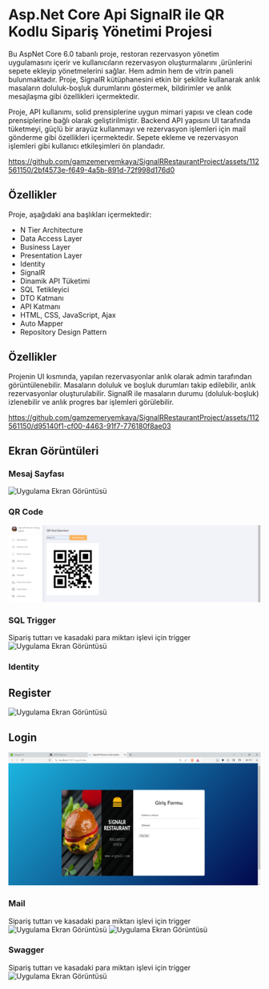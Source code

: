 
# Asp.Net Core Api SignalR ile QR Kodlu Sipariş Yönetimi Projesi


Bu AspNet Core 6.0 tabanlı proje, restoran rezervasyon yönetim uygulamasını içerir ve kullanıcıların rezervasyon oluşturmalarını ,ürünlerini sepete ekleyip yönetmelerini sağlar. Hem admin hem de vitrin paneli bulunmaktadır.  Proje, SignalR kütüphanesini etkin bir şekilde kullanarak anlık masaların doluluk-boşluk durumlarını göstermek, bildirimler ve anlık mesajlaşma gibi özellikleri içermektedir. 

Proje, API kullanımı, solid prensiplerine uygun mimari yapısı ve clean code prensiplerine bağlı olarak geliştirilmiştir. Backend API yapısını UI tarafında tüketmeyi, güçlü bir arayüz kullanmayı ve rezervasyon işlemleri için mail gönderme gibi özellikleri içermektedir. Sepete ekleme ve rezervasyon işlemleri gibi kullanıcı etkileşimleri ön plandadır.

https://github.com/gamzemeryemkaya/SignalRRestaurantProject/assets/112561150/2bf4573e-f649-4a5b-891d-72f998d176d0


## Özellikler

Proje, aşağıdaki ana başlıkları içermektedir:

- N Tier Architecture
- Data Access Layer
- Business Layer
- Presentation Layer
- Identity
- SignalR
- Dinamik API Tüketimi
- SQL Tetikleyici
- DTO Katmanı
- API Katmanı
- HTML, CSS, JavaScript, Ajax
- Auto Mapper
- Repository Design Pattern

## Özellikler

Projenin UI kısmında, yapılan rezervasyonlar anlık olarak admin tarafından görüntülenebilir. Masaların doluluk ve boşluk durumları takip edilebilir, anlık rezervasyonlar oluşturulabilir. SignalR ile masaların durumu (doluluk-boşluk) izlenebilir ve anlık progres bar işlemleri görülebilir.


https://github.com/gamzemeryemkaya/SignalRRestaurantProject/assets/112561150/d95140f1-cf00-4463-91f7-776180f8ae03



## Ekran Görüntüleri

### Mesaj Sayfası

![Uygulama Ekran Görüntüsü](https://github.com/gamzemeryemkaya/SignalRRestaurantProject/blob/master/signlr%C4%B1mage/signalrmessage.png?raw=true)
### QR Code

![Uygulama Ekran Görüntüsü](https://github.com/gamzemeryemkaya/SignalRRestaurantProject/blob/master/signlr%C4%B1mage/Ekran%20G%C3%B6r%C3%BCnt%C3%BCs%C3%BC%20(324).png?raw=true)
### SQL Trigger
Sipariş tuttarı ve kasadaki para miktarı işlevi için trigger
![Uygulama Ekran Görüntüsü](https://github.com/gamzemeryemkaya/SignalRRestaurantProject/blob/master/signlr%C4%B1mage/signalrtrigger.png?raw=true)
### Identity
## Register
![Uygulama Ekran Görüntüsü](https://github.com/gamzemeryemkaya/SignalRRestaurantProject/blob/master/signlr%C4%B1mage/register.png?raw=true)

## Login
![Uygulama Ekran Görüntüsü](https://github.com/gamzemeryemkaya/SignalRRestaurantProject/blob/master/signlr%C4%B1mage/login.png?raw=true)

### Mail
Sipariş tuttarı ve kasadaki para miktarı işlevi için trigger
![Uygulama Ekran Görüntüsü](https://github.com/gamzemeryemkaya/SignalRRestaurantProject/blob/master/signlr%C4%B1mage/signalrmail2.png?raw=true)
![Uygulama Ekran Görüntüsü](https://github.com/gamzemeryemkaya/SignalRRestaurantProject/blob/master/signlr%C4%B1mage/signalrmail.png?raw=true)


### Swagger 
Sipariş tuttarı ve kasadaki para miktarı işlevi için trigger
![Uygulama Ekran Görüntüsü](https://github.com/gamzemeryemkaya/SignalRRestaurantProject/blob/master/signlr%C4%B1mage/signalrswagger.png?raw=true)

  

